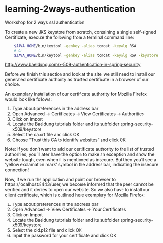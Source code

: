# learning-2ways-authentication
Workshop for 2 ways ssl authentication

To create a new JKS keystore from scratch, containing a single self-signed Certificate, execute the following from a terminal command line:

```sh
    $JAVA_HOME/bin/keytool -genkey -alias tomcat -keyalg RSA
    # Or
    $JAVA_HOME/bin/keytool -genkey -alias tomcat -keyalg RSA -keystore /path/to/my/keystore
```

http://www.baeldung.com/x-509-authentication-in-spring-security

Before we finish this section and look at the site, we still need to install our generated certificate authority as trusted certificate in a browser of our choice.

An exemplary installation of our certificate authority for Mozilla Firefox would look like follows:

1. Type about:preferences in the address bar
2. Open Advanced -> Certificates -> View Certificates -> Authorities
3. Click on Import
4. Locate the Baeldung tutorials folder and its subfolder spring-security-x509/keystore
5. Select the ca.crt file and click OK
6. Choose “Trust this CA to identify websites” and click OK

Note: If you don’t want to add our certificate authority to the list of trusted authorities, you’ll later have the option to make an exception and show the website tough, even when it is mentioned as insecure. But then you’ll see a ‘yellow exclamation mark’ symbol in the address bar, indicating the insecure connection!


Now, if we run the application and point our browser to https://localhost:8443/user, we become informed that the peer cannot be verified and it denies to open our website. So we also have to install our client certificate, which is outlined here exemplary for Mozilla Firefox:

1. Type about:preferences in the address bar
2. Open Advanced -> View Certificates -> Your Certificates
3. Click on Import
4. Locate the Baeldung tutorials folder and its subfolder spring-security-x509/keystore
5. Select the cid.p12 file and click OK
6. Input the password for your certificate and click OK